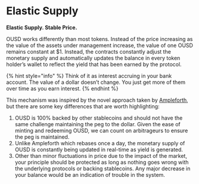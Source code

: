 # Elastic Supply

**Elastic Supply. Stable Price.**

OUSD works differently than most tokens. Instead of the price increasing as the value of the assets under management increase, the value of one OUSD remains constant at $1. Instead, the contracts constantly adjust the monetary supply and automatically updates the balance in every token holder’s wallet to reflect the yield that has been earned by the protocol. 

{% hint style="info" %}
Think of it as interest accruing in your bank account. The value of a dollar doesn’t change. You just get more of them over time as you earn interest.
{% endhint %}

This mechanism was inspired by the novel approach taken by [Ampleforth](https://www.ampleforth.org/), but there are some key differences that are worth highlighting:

1. OUSD is 100% backed by other stablecoins and should not have the same challenge maintaining the peg to the dollar. Given the ease of minting and redeeming OUSD, we can count on arbitrageurs to ensure the peg is maintained. 
2. Unlike Ampleforth which rebases once a day, the monetary supply of OUSD is constantly being updated in real-time as yield is generated.
3. Other than minor fluctuations in price due to the impact of the market, your principle should be protected as long as nothing goes wrong with the underlying protocols or backing stablecoins. Any major decrease in your balance would be an indication of trouble in the system.

